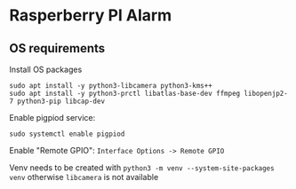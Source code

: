 # Rasperberry PI Alarm



## OS requirements

Install OS packages

```
sudo apt install -y python3-libcamera python3-kms++
sudo apt install -y python3-prctl libatlas-base-dev ffmpeg libopenjp2-7 python3-pip libcap-dev
```

Enable pigpiod service:

```
sudo systemctl enable pigpiod
```

Enable "Remote GPIO": `Interface Options -> Remote GPIO`

Venv needs to be created with `python3 -m venv --system-site-packages venv` otherwise `libcamera` is not available

